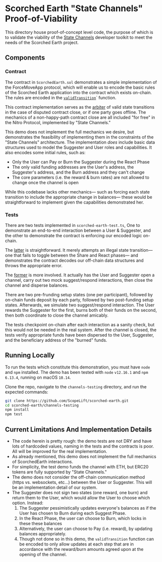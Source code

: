 # Scorched Earth "State Channels" Proof-of-Viability

This directory house proof-of-concept level code, the purpose of which is to validate the viability of the [State Channels](https://statechannels.org/) developer toolkit to meet the needs of the Scorched Earth project.

## Components

### Contract

The contract in `ScorchedEarth.sol` demonstrates a simple implementation of the ForceMoveApp protocol, which will enable us to encode the basic rules of the Scorched Earth application into the contract which exists on-chain. The rules are encoded in the [`validTransition`](https://github.com/ScopeLift/scorched-earth/blob/master/channels-testing/contracts/ScorchedEarth.sol#L38)` function.

This contract implementation serves as the [arbiter](https://protocol.statechannels.org/docs/contract-devs/force-move#methods) of valid state transitions in the case of disputed contract close, or if one party goes offline. The mechanics of a non-happy-path contract close are all included "for free" in the Nitro Protocol, implemented by "State Channels."

This demo does not implement the full mechanics we desire, but demonstrates the feasibility of implementing them in the constraints of the "State Channels" architecture. The implementation _does_ include basic data structures used to model the Suggester and User roles and capabilities. It also encodes some initial rules, such as:

* Only the User can Pay or Burn the Suggester during the React Phase
* The only valid funding addresses are the User's address, the Suggester's address, and the Burn address and they can't change
* The core parameters (i.e. the reward & burn rates) are not allowed to change once the channel is open

While this codebase lacks other mechanics— such as forcing each state transition to include the appropriate change in balances— these would be straightforward to implement given the capabilities demonstrated her.

### Tests

There are two tests implemented in `scorched-earth-test.ts`, One to demonstrate an end-to-end interaction between a User & Suggester, and the other to demonstrate the contract is enforcing our encoded logic on-chain.

The [latter](https://github.com/ScopeLift/scorched-earth/blob/master/channels-testing/test/scorched-earth-test.ts#L432) is straightforward. It merely attempts an illegal state transition— one that fails to toggle between the Share and React phases— and demonstrates the contract decodes our off-chain data structures and throws the appropriate error.

The [former](https://github.com/ScopeLift/scorched-earth/blob/master/channels-testing/test/scorched-earth-test.ts#L124) is more involved. It actually has the  User and Suggester open a channel, carry out two mock suggest/respond interactions, then close the channel and disperse balances.

There are two pre-frunding setup states (one per participant), followed by on-chain funds deposit by each party, followed by two post-funding setup states. Afterwards, we simulate two suggest/respond interaction. The User rewards the Suggester for the first, burns both of their funds on the second, then both coordinate to close the channel amicably.

The tests checkpoint on-chain after each interaction as a sanity check, but this would not be needed in the real system. After the channel is closed, the tests verify appropriate funds have been dispersed to the User, Suggester, and the beneficiary address of the "burned" funds.


## Running Locally

To run the tests which constitute this demonstration, you must have `node` and `npm` installed. The demo has been tested with `node` `v12.16.1` and `npm` `6.13.4`, running on macOS `10.14`.

Clone the repo, navigate to the `channels-testing` directory, and run the expected commands:

```bash
git clone https://github.com/ScopeLift/scorched-earth.git
cd scorched-earth/channels-testing
npm install
npm test
```

## Current Limitations And Implementation Details

* The code herein is pretty rough: the demo tests are not DRY and have lots of hardcoded values, naming in the tests and the contracts is poor. All will be improved for the real implementation.
* As already mentioned, this demo does not implement the full mechanics of ScorchedEarth interactions.
* For simplicity, the test demo funds the channel with ETH, but ERC20 tokens are fully supported by "State Channels."
* The demo does not consider the off-chain communication method (https vs. websockets, etc...) between the User or Suggester. This will be an implementation detail of our system.
* The Suggester does not sign two states (one reward, one burn) and return them to the User, which would allow the User to choose which option. Instead:
  1. The Suggester pessimistically updates everyone's balances as if the User has chosen to Burn during each Suggest Phase.
  2. In the React Phase, the user can choose to Burn, which locks in these these balances
  3. Alternatively, the user can choose to Pay (i.e. reward), by updating balances appropriately.
  4. Though not done so in this demo, the `validTransition` function can be encoded to only allow updates at each step that are in accordance with the reward/burn amounts agreed upon at the opening of the channel.